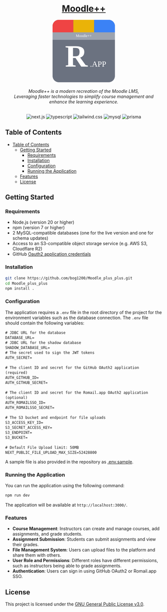 <h1 style="text-align:center"><a href="https://moodle-plus-plus.vercel.app/">Moodle++</a></h1>

<p style="text-align: center">
  <img src="public/logo.svg" alt="dba-logo" height="200"/>
  <br>
  <br>
  <i>Moodle++ is a modern recreation of the Moodle LMS, <br> 
Leveraging faster technologies to simplify course management and enhance the learning experience.
    <br>
 <br>
</i>
</p>
<p style="text-align: center">
  <img src="https://img.shields.io/badge/Next.js-000?logo=next.js&style=for-the-badge" alt="next.js"/>
  <img src="https://img.shields.io/badge/TypeScript-3178C6?style=for-the-badge&logo=typescript&logoColor=white&textColor=white" alt="typescript"/>
    <img src="https://img.shields.io/badge/Tailwind CSS-06b6d4?style=for-the-badge&logo=tailwindcss&logoColor=white" alt="tailwind.css"/>
  <img src="https://img.shields.io/badge/MySQL-4479A1?style=for-the-badge&logo=mysql&logoColor=white" alt="mysql"/>
  <img src="https://img.shields.io/badge/Prisma-2D3748?style=for-the-badge&logo=prisma&logoColor=white" alt="prisma"/>

[//]: # ()
[//]: # (<p style="text-align: center"><i>A web application, written using <a href="https://github.com/angular/angular">Angular</a> in <a href="https://en.wikipedia.org/wiki/HTML5">HTML5</a>, <a href="https://en.wikipedia.org/wiki/CSS">CSS3</a>, and <a href="https://typescriptlang.org">TypeScript</a> that allows users to book flights, check their flight status, and manage their account</i></p>)

[//]: # (<p style="text-align: center"><i>A REST API, written using <a href="https://github.com/expressjs/express">Express</a> in <a href="https://typescriptlang.org">TypeScript</a> that allows the web application to communicate with the database. </i></p>)

[//]: # (<p style="text-align: center"><i>An <a href="">SQL</a> database schema, that stores all the data needed for the airline. </i></p>)

[//]: # ()

## Table of Contents

- [Table of Contents](#table-of-contents)
    - [Getting Started](#getting-started)
      - [Requirements](#requirements)
      - [Installation](#installation)
      - [Configuration](#configuration)
      - [Running the Application](#running-the-application)
    - [Features](#features)
    - [License](#license)

    
## Getting Started

### Requirements

* Node.js (version 20 or higher)
* npm (version 7 or higher)
* 2 MySQL-compatible databases (one for the live version and one for schema updates)
* Access to an S3-compatible object storage service (e.g. AWS S3, Cloudflare R2)
* GitHub [Oauth2 application credentials](https://docs.github.com/en/apps/oauth-apps/building-oauth-apps/authorizing-oauth-apps)


### Installation

```bash
git clone https://github.com/bog1200/Moodle_plus_plus.git
cd Moodle_plus_plus
npm install .
```

### Configuration
The application requires a `.env` file in the root directory of the project for the environment variables such as the database connection. The `.env` file should contain the following variables:
```env
# JDBC URL for the database
DATABASE_URL=
# JDBC URL for the shadow database
SHADOW_DATABASE_URL=
# The secret used to sign the JWT tokens
AUTH_SECRET=

# The client ID and secret for the GitHub OAuth2 application (required)
AUTH_GITHUB_ID=
AUTH_GITHUB_SECRET=

# The client ID and secret for the Romail.app OAuth2 application (optional)
AUTH_ROMAILSSO_ID=
AUTH_ROMAILSSO_SECRET=

# The S3 bucket and endpoint for file uploads
S3_ACCESS_KEY_ID=
S3_SECRET_ACCESS_KEY=
S3_ENDPOINT=
S3_BUCKET=

# Default File Upload limit: 50MB
NEXT_PUBLIC_FILE_UPLOAD_MAX_SIZE=52428800
```

A sample file is also provided in the repository as [.env.sample](.env.sample).

### Running the Application

You can run the application using the following command:

```bash
npm run dev
```

The application will be available at `http://localhost:3000/`.

### Features

* **Course Management**: Instructors can create and manage courses, add assignments, and grade students.
* **Assignment Submission**: Students can submit assignments and view their grades.
* **File Management System**: Users can upload files to the platform and share them with others.
* **User Role and Permissions**: Different roles have different permissions, such as instructors being able to grade assignments.
* **Authentication**: Users can sign in using GitHub OAuth2 or Romail.app SSO.

## License

This project is licensed under the [GNU General Public License v3.0](LICENSE).



